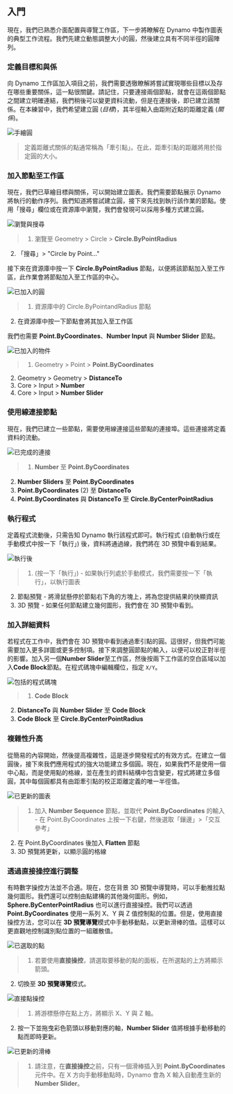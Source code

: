 

## 入門

現在，我們已熟悉介面配置與導覽工作區，下一步將瞭解在 Dynamo 中製作圖表的典型工作流程。我們先建立動態調整大小的圓，然後建立具有不同半徑的圓陣列。

### 定義目標和與係

向 Dynamo 工作區加入項目之前，我們需要透徹瞭解將嘗試實現哪些目標以及存在哪些重要關係，這一點很關鍵。請記住，只要連接兩個節點，就會在這兩個節點之間建立明確連結，我們稍後可以變更資料流動，但是在連接後，即已建立該關係。在本練習中，我們希望建立圓 (*目標*)，其半徑輸入由距附近點的距離定義 (*關係*)。

![手繪圓](images/2-4/00-Hand-Sketch-of-Circle.jpg)

> 定義距離式關係的點通常稱為「牽引點」。在此，距牽引點的距離將用於指定圓的大小。

### 加入節點至工作區

現在，我們已草繪目標與關係，可以開始建立圖表。我們需要節點展示 Dynamo 將執行的動作序列。我們知道將嘗試建立圓，接下來先找到執行該作業的節點。使用「搜尋」欄位或在資源庫中瀏覽，我們會發現可以採用多種方式建立圓。

![瀏覽與搜尋](images/2-4/01-BrowseAndSearch.jpg)

> 1. 瀏覽至 Geometry > Circle > **Circle.ByPointRadius**
2. 「搜尋」> "Circle by Point..."

接下來在資源庫中按一下 **Circle.ByPointRadius** 節點，以便將該節點加入至工作區，此作業會將節點加入至工作區的中心。

![已加入的圓](images/2-4/02-CircleAdded.jpg)

> 1. 資源庫中的 Circle.ByPointandRadius 節點
2. 在資源庫中按一下節點會將其加入至工作區

我們也需要 **Point.ByCoordinates**、**Number Input** 與 **Number Slider** 節點。

![已加入的物件](images/2-4/03-NodesAdded.jpg)

> 1. Geometry > Point > **Point.ByCoordinates**
2. Geometry > Geometry > **DistanceTo**
3. Core > Input > **Number**
4. Core > Input > **Number Slider**

### 使用線連接節點

現在，我們已建立一些節點，需要使用線連接這些節點的連接埠。這些連接將定義資料的流動。

![已完成的連接](images/2-4/04-NodesConnected.jpg)

> 1. **Number** 至 **Point.ByCoordinates**
2. **Number Sliders** 至 **Point.ByCoordinates**
3. **Point.ByCoordinates** (2) 至 **DistanceTo**
4. **Point.ByCoordinates** 與 **DistanceTo** 至 **Circle.ByCenterPointRadius**

### 執行程式

定義程式流動後，只需告知 Dynamo 執行該程式即可。執行程式 (自動執行或在手動模式中按一下「執行」) 後，資料將通過線，我們將在 3D 預覽中看到結果。

![執行後](images/2-4/05-GraphExecuted.jpg)

> 1. (按一下「執行」) - 如果執行列處於手動模式，我們需要按一下「執行」，以執行圖表
2. 節點預覽 - 將滑鼠懸停於節點右下角的方塊上，將為您提供結果的快顯資訊
3. 3D 預覽 - 如果任何節點建立幾何圖形，我們會在 3D 預覽中看到。

### 加入詳細資料

若程式在工作中，我們會在 3D 預覽中看到通過牽引點的圓。這很好，但我們可能需要加入更多詳圖或更多控制項。接下來調整圓節點的輸入，以便可以校正對半徑的影響。加入另一個**Number Slider**至工作區，然後按兩下工作區的空白區域以加入**Code Block**節點。在程式碼塊中編輯欄位，指定 ```X/Y```。

![包括的程式碼塊](images/2-4/06-CodeBlock.jpg)

> 1. **Code Block**
2. **DistanceTo** 與 **Number Slider** 至 **Code Block**
3. **Code Block** 至 **Circle.ByCenterPointRadius**

### 複雜性升高

從簡易的內容開始，然後提高複雜性，這是逐步開發程式的有效方式。在建立一個圓後，接下來我們應用程式的強大功能建立多個圓。現在，如果我們不是使用一個中心點，而是使用點的格線，並在產生的資料結構中包含變更，程式將建立多個圓，其中每個圓都具有由距牽引點的校正距離定義的唯一半徑值。

![已更新的圖表](images/2-4/07-AddingComplexity.jpg)

> 1. 加入 **Number Sequence** 節點，並取代 **Point.ByCoordinates** 的輸入 - 在 Point.ByCoordinates 上按一下右鍵，然後選取「鑲邊」>「交互參考」
2. 在 Point.ByCoordinates 後加入 **Flatten** 節點
3. 3D 預覽將更新，以顯示圓的格線

### 透過直接操控進行調整

有時數字操控方法並不合適。現在，您在背景 3D 預覽中導覽時，可以手動推拉點幾何圖形。我們還可以控制由點建構的其他幾何圖形。例如，**Sphere.ByCenterPointRadius** 也可以進行直接操控。我們可以透過 **Point.ByCoordinates** 使用一系列 X、Y 與 Z 值控制點的位置。但是，使用直接操控方法，您可以在 **3D 預覽導覽**模式中手動移動點，以更新滑棒的值。這樣可以更直觀地控制識別點位置的一組離散值。

![已選取的點](images/2-4/08-SelectedPoint.jpg)

> 1. 若要使用**直接操控**，請選取要移動的點的面板，在所選點的上方將顯示箭頭。
2. 切換至 **3D 預覽導覽**模式。

![直接點操控](images/2-4/09-DirectPointManipulation.jpg)

> 1. 將游標懸停在點上方，將顯示 X、Y 與 Z 軸。
2. 按一下並拖曳彩色箭頭以移動對應的軸，**Number Slider** 值將根據手動移動的點而即時更新。

![已更新的滑棒](images/2-4/10-UpdatedSliders.jpg)

> 1. 請注意，在**直接操控**之前，只有一個滑棒插入到 **Point.ByCoordinates** 元件中。在 X 方向手動移動點時，Dynamo 會為 X 輸入自動產生新的 **Number Slider**。

